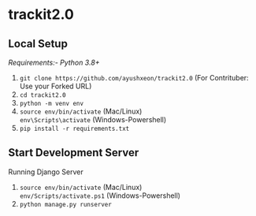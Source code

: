 # trackit2.0

**Local Setup**
---
*Requirements:- Python 3.8+*<br>
1) `git clone https://github.com/ayushxeon/trackit2.0`
(For Contrituber: Use your Forked URL)
2) `cd trackit2.0`
3) `python -m venv env`
4) `source env/bin/activate` (Mac/Linux)<br>
   `env\Scripts\activate` (Windows-Powershell)
5) `pip install -r requirements.txt`

Start Development Server<br>
---
Running Django Server
1) `source env/bin/activate` (Mac/Linux)<br>
   `env/Scripts/activate.ps1` (Windows-Powershell)
2) `python manage.py runserver`
